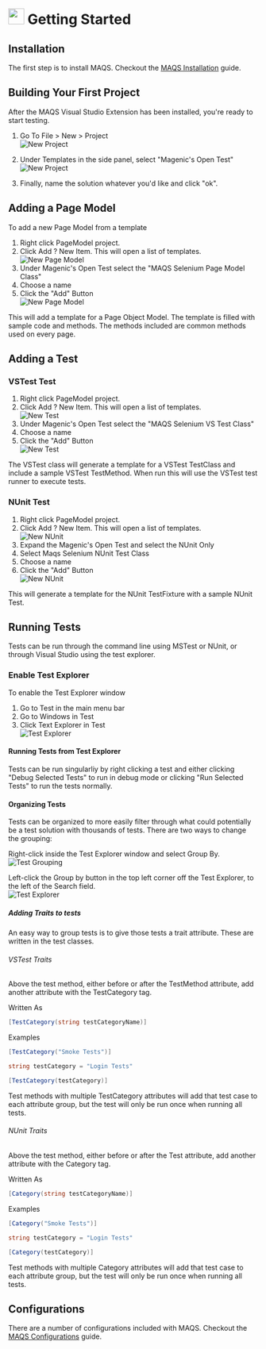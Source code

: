 # <img src="resources/maqslogo.ico" height="32" width="32"> Getting Started

## Installation
The first step is to install MAQS.  Checkout the [MAQS Installation](MAQS_5.0.0/Installation) guide.  

## Building Your First Project
After the MAQS Visual Studio Extension has been installed, you're ready to start testing.


1. Go To File > New > Project  
![New Project](resources/NewProject1.png)  

2. Under Templates in the side panel, select "Magenic's Open Test" 
![New Project](resources/NewProject2.png)  

3. Finally, name the solution whatever you'd like and click "ok".
## Adding a Page Model
To add a new Page Model from a template

1. Right click PageModel project.
2. Click Add ? New Item.  This will open a list of templates.  
![New Page Model](resources/NewPageModel1.png)  
3. Under Magenic's Open Test select the "MAQS Selenium Page Model Class"
3. Choose a name
4. Click the "Add" Button  
![New Page Model](resources/NewPageModel2.png)  

This will add a template for a Page Object Model.  The template is filled with sample code and methods.  The methods included are common methods used on every page.
## Adding a Test
### VSTest Test
1. Right click PageModel project.
2. Click Add ? New Item.  This will open a list of templates.  
![New Test](resources/NewTest1.png)  
3. Under Magenic's Open Test select the "MAQS Selenium VS Test Class"
3. Choose a name
4. Click the "Add" Button  
![New Test](resources/NewTest2.png)  

The VSTest class will generate a template for a VSTest TestClass and include a sample VSTest TestMethod.  When run this will use the VSTest test runner to execute tests.
### NUnit Test
1. Right click PageModel project.
2. Click Add ? New Item.  This will open a list of templates.  
![New NUnit](resources/NewTest1.png)  
3. Expand the Magenic's Open Test and select the NUnit Only
3. Select Maqs Selenium NUnit Test Class
4. Choose a name
5. Click the "Add" Button  
![New NUnit](resources/NewNUnitTest2.png)


This will generate a template for the NUnit TestFixture with a sample NUnit Test.
## Running Tests
Tests can be run through the command line using MSTest or NUnit, or through Visual Studio using the test explorer.

### Enable Test Explorer
To enable the Test Explorer window
1. Go to Test in the main menu bar
2. Go to Windows in Test
3. Click Text Explorer in Test  
![Test Explorer](resources/TestExplorer1.png)

#### Running Tests from Test Explorer
Tests can be run singularliy by right clicking a test and either clicking "Debug Selected Tests" to run in debug mode or clicking "Run Selected Tests" to run the tests normally.

#### Organizing Tests
Tests can be organized to more easily filter through what could potentially be a test solution with thousands of tests.  There are two ways to change the grouping:

Right-click inside the Test Explorer window and select Group By.  
![Test Grouping](resources/Groupin1.png)

Left-click the Group by button in the top left corner off the Test Explorer, to the left of the Search field.   
![Test Explorer](resources/Groupin2.png)

##### Adding Traits to tests
An easy way to group tests is to give those tests a trait attribute.  These are written in the test classes.

###### VSTest Traits
Above the test method, either before or after the TestMethod attribute, add another attribute with the TestCategory tag.

Written As
```csharp
[TestCategory(string testCategoryName)]
```

Examples
```csharp
[TestCategory("Smoke Tests")]
```

```csharp
string testCategory = "Login Tests"

[TestCategory(testCategory)]
```
Test methods with multiple TestCategory attributes will add that test case to each attribute group, but the test will only be run once when running all tests.

###### NUnit Traits
Above the test method, either before or after the Test attribute, add another attribute with the Category tag.

Written As
```csharp
[Category(string testCategoryName)]
```

Examples
```csharp
[Category("Smoke Tests")]
```

```csharp
string testCategory = "Login Tests"

[Category(testCategory)]
```
Test methods with multiple Category attributes will add that test case to each attribute group, but the test will only be run once when running all tests.


## Configurations
There are a number of configurations included with MAQS.  Checkout the [MAQS Configurations](MAQS_5.0.0/Configuration.md) guide.